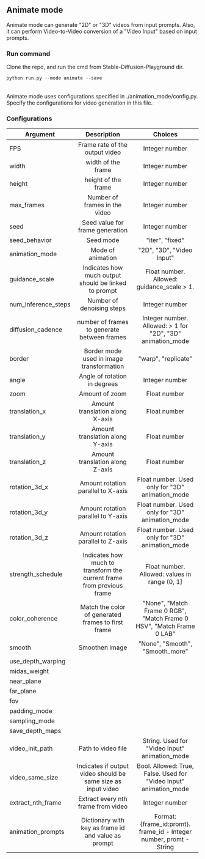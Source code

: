 ## Animate mode
Animate mode can generate "2D" or "3D" videos from input prompts. Also, it can perform Video-to-Video conversion of a "Video Input" based on input prompts.

### Run command
Clone the repo, and run the cmd from Stable-Diffusion-Playground dir.
```python
python run.py --mode animate --save
```
<br />
Animate mode uses configurations specified in ./animation_mode/config.py. Specify the configurations for video generation in this file.

### Configurations
| Argument         | Description                     | Choices                   |
| ---------------- |:-------------------------------:|:-------------------------:|
| FPS              | Frame rate of the output video  | Integer number            |
| width            | width of the frame              | Integer number            |
| height           | height of the frame             | Integer number            |
| max_frames       | Number of frames in the video   | Integer number            |
| seed             | Seed value for frame generation | Integer number            |
| seed_behavior    | Seed mode                       | "iter", "fixed"           |
| animation_mode   | Mode of animation               | "2D", "3D", "Video Input" |
| guidance_scale   | Indicates how much output should be linked to prompt | Float number. Allowed: guidance_scale > 1. |
| num_inference_steps | Number of denoising steps | Integer number |
| diffusion_cadence | number of frames to generate between frames | Integer number. Allowed: > 1 for "2D", "3D" animation_mode |
| border | Border mode used in image transformation | "warp", "replicate" |
| angle | Angle of rotation in degrees | Integer number |
| zoom | Amount of zoom | Float number |
| translation_x | Amount translation along X-axis | Float number |
| translation_y | Amount translation along Y-axis | Float number |
| translation_z | Amount translation along Z-axis | Float number |
| rotation_3d_x | Amount rotation parallel to X-axis | Float number. Used only for "3D" animation_mode |
| rotation_3d_y | Amount rotation parallel to Y-axis | Float number. Used only for "3D" animation_mode |
| rotation_3d_z | Amount rotation parallel to Z-axis | Float number. Used only for "3D" animation_mode |
| strength_schedule | Indicates how much to transform the current frame from previous frame | Float number. Allowed: values in range (0, 1] |
| color_coherence | Match the color of generated frames to first frame | "None", "Match Frame 0 RGB", "Match Frame 0 HSV", "Match Frame 0 LAB" |
| smooth | Smoothen image | "None", "Smooth", "Smooth_more" |
| use_depth_warping | | |
| midas_weight | | |
| near_plane | | |
| far_plane | | |
| fov | | |
| padding_mode | | |
| sampling_mode | | |
| save_depth_maps | | |
| video_init_path | Path to video file | String. Used for "Video Input" animation_mode |
| video_same_size | Indicates if output video should be same size as input video | Bool. Allowed: True, False. Used for "Video Input" animation_mode |
| extract_nth_frame | Extract every nth frame from video | Integer number |
| animation_prompts | Dictionary with key as frame id and value as prompt | Format: {frame_id:promt}.<br /> frame_id - Integer number, promt - String |
